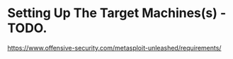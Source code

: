 # Setting Up The Target Machines(s) - TODO.
https://www.offensive-security.com/metasploit-unleashed/requirements/